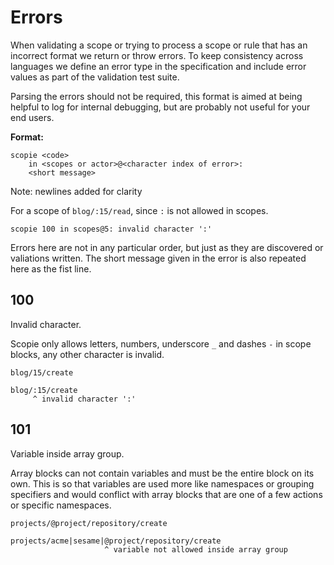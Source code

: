 # Errors

When validating a scope or trying to process a scope or rule that has an incorrect format we return or throw errors.
To keep consistency across languages we define an error type in the specification and include error values as
part of the validation test suite.

Parsing the errors should not be required, this format is aimed at being helpful to log for internal debugging,
but are probably not useful for your end users.

**Format:**
```
scopie <code>
    in <scopes or actor>@<character index of error>:
    <short message>
```
Note: newlines added for clarity

For a scope of `blog/:15/read`, since `:` is not allowed in scopes.
```
scopie 100 in scopes@5: invalid character ':'
```

Errors here are not in any particular order, but just as they are discovered or valiations written.
The short message given in the error is also repeated here as the fist line.

## 100
Invalid character.

Scopie only allows letters, numbers, underscore `_`  and dashes `-` in scope blocks, any other character is invalid.

```title="Valid"
blog/15/create
```

```title="Invalid"
blog/:15/create
     ^ invalid character ':'
```

## 101
Variable inside array group.

Array blocks can not contain variables and must be the entire block on its own.
This is so that variables are used more like namespaces or grouping specifiers and would conflict with
array blocks that are one of a few actions or specific namespaces.

```title="Valid"
projects/@project/repository/create
```

```title="Invalid"
projects/acme|sesame|@project/repository/create
                     ^ variable not allowed inside array group
```
